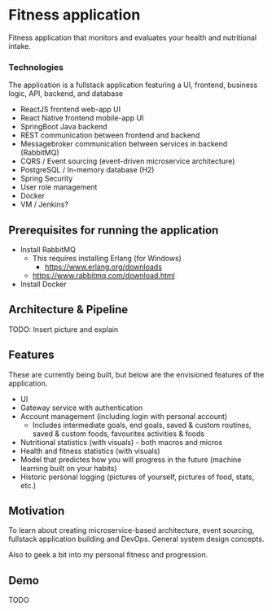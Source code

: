 # Fitness application

Fitness application that monitors and evaluates your health and nutritional intake.

### Technologies

The application is a fullstack application featuring a UI, frontend, business logic, API, backend, and database

- ReactJS frontend web-app UI
- React Native frontend mobile-app UI
- SpringBoot Java backend
- REST communication between frontend and backend
- Messagebroker communication between services in backend (RabbitMQ)
- CQRS / Event sourcing (event-driven microservice architecture)
- PostgreSQL / In-memory database (H2)
- Spring Security
- User role management
- Docker
- VM / Jenkins?

## Prerequisites for running the application

- Install RabbitMQ
  - This requires installing Erlang (for Windows)
    - https://www.erlang.org/downloads
  - https://www.rabbitmq.com/download.html
- Install Docker

## Architecture & Pipeline
TODO: Insert picture and explain

## Features

These are currently being built, but below are the envisioned features of the application.

- UI
- Gateway service with authentication
- Account management (including login with personal account)
  - Includes intermediate goals, end goals, saved & custom routines, saved & custom foods, favourites activities & foods
- Nutritional statistics (with visuals) - both macros and micros
- Health and fitness statistics (with visuals)
- Model that predictes how you will progress in the future (machine learning built on your habits)
- Historic personal logging (pictures of yourself, pictures of food, stats, etc.)

## Motivation

To learn about creating microservice-based architecture, event sourcing, fullstack application building and DevOps.
General system design concepts.

Also to geek a bit into my personal fitness and progression.

## Demo

TODO
